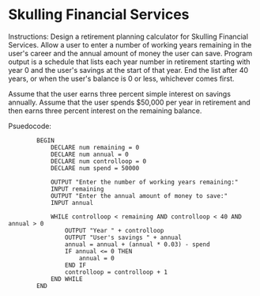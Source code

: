 # Skulling Financial Services

Instructions: Design a retirement planning calculator for Skulling Financial Services. Allow a user to enter a number of working years remaining in the user's career and the annual amount of money the user can save.
Program output is a schedule that lists each year number in retirement starting with year 0 and the user's savings at the start of that year.
End the list after 40 years, or when the user's balance is 0 or less, whichever comes first.

Assume that the user earns three percent simple interest on savings annually.
Assume that the user spends $50,000 per year in retirement and then earns three percent interest on the remaining balance. 

Psuedocode:






            BEGIN
                DECLARE num remaining = 0
                DECLARE num annual = 0
                DECLARE num controlloop = 0
                DECLARE num spend = 50000

                OUTPUT "Enter the number of working years remaining:"
                INPUT remaining
                OUTPUT "Enter the annual amount of money to save:"
                INPUT annual

                WHILE controlloop < remaining AND controlloop < 40 AND annual > 0
                    OUTPUT "Year " + controlloop
                    OUTPUT "User's savings " + annual
                    annual = annual + (annual * 0.03) - spend
                    IF annual <= 0 THEN
                        annual = 0
                    END IF
                    controlloop = controlloop + 1
                END WHILE
            END
          